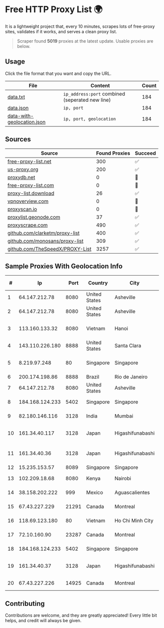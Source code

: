 
# Free HTTP Proxy List 🌍

It is a lightweight project that, every 10 minutes, scrapes lots of free-proxy sites, validates if it works, and serves a clean proxy list.


> Scraper found **5019** proxies at the latest update. Usable proxies are below.

## Usage

Click the file format that you want and copy the URL.


|File|Content|Count|
|----|-------|-----|
|[data.txt](https://raw.githubusercontent.com/themiralay/Proxy-List-World/master/data.txt)|`ip_address:port` combined (seperated new line)|184|
|[data.json](https://raw.githubusercontent.com/themiralay/Proxy-List-World/master/data.json)|`ip, port`|184|
|[data-with-geolocation.json](https://raw.githubusercontent.com/themiralay/Proxy-List-World/master/data-with-geolocation.json)|`ip, port, geolocation`|184|

## Sources

|Source|Found Proxies|Succeed|
|------|-------------|-------|
|[free-proxy-list.net](https://free-proxy-list.net)|300|✅|
|[us-proxy.org](https://www.us-proxy.org)|200|✅|
|[proxydb.net](http://proxydb.net)|0|🚫|
|[free-proxy-list.com](https://free-proxy-list.com/?page=&port=&type%5B%5D=http&type%5B%5D=https&up_time=0&search=Search)|0|🚫|
|[proxy-list.download](https://www.proxy-list.download/HTTP)|26|✅|
|[vpnoverview.com](https://vpnoverview.com/privacy/anonymous-browsing/free-proxy-servers)|0|🚫|
|[proxyscan.io](https://www.proxyscan.io)|0|🚫|
|[proxylist.geonode.com](https://proxylist.geonode.com/api/proxy-list?limit=300&page=1&sort_by=lastChecked&sort_type=desc&protocols=http,https)|37|✅|
|[proxyscrape.com](https://api.proxyscrape.com/v2/?request=displayproxies&protocol=http&timeout=10000&country=all&ssl=all&anonymity=all)|490|✅|
|[github.com/clarketm/proxy-list](https://raw.githubusercontent.com/clarketm/proxy-list/master/proxy-list-raw.txt)|400|✅|
|[github.com/monosans/proxy-list](https://raw.githubusercontent.com/monosans/proxy-list/main/proxies/http.txt)|309|✅|
|[github.com/TheSpeedX/PROXY-List](https://raw.githubusercontent.com/TheSpeedX/PROXY-List/master/http.txt)|3257|✅|


## Sample Proxies With Geolocation Info

|#|Ip|Port|Country|City|Internet Service Provider|
|-|--|----|-------|----|-------------------------|
|1|64.147.212.78|8080|United States|Asheville|ERC Broadband|
|2|64.147.212.78|8080|United States|Asheville|ERC Broadband|
|3|113.160.133.32|8080|Vietnam|Hanoi|VietNam Post and Telecom Corporation|
|4|143.110.226.180|8888|United States|Santa Clara|DigitalOcean, LLC|
|5|8.219.97.248|80|Singapore|Singapore|Alibaba Cloud (Singapore) Private Limited|
|6|200.174.198.86|8888|Brazil|Rio de Janeiro|Claro S.A|
|7|64.147.212.78|8080|United States|Asheville|ERC Broadband|
|8|184.168.124.233|5402|Singapore|Singapore|GoDaddy.com, LLC|
|9|82.180.146.116|3128|India|Mumbai|Contabo Asia Private Limited|
|10|161.34.40.117|3128|Japan|Higashifunabashi|NTT PC Communications, Inc.|
|11|161.34.40.36|3128|Japan|Higashifunabashi|NTT PC Communications, Inc.|
|12|15.235.153.57|8089|Singapore|Singapore|OVH Hosting|
|13|102.209.18.68|8080|Kenya|Nairobi|Vennet Solutions Limited|
|14|38.158.202.222|999|Mexico|Aguascalientes|Onfiber SA De CV|
|15|67.43.227.229|21291|Canada|Montreal|GloboTech Communications|
|16|118.69.123.180|80|Vietnam|Ho Chi Minh City|FPT Telecom Company|
|17|72.10.160.90|23287|Canada|Montreal|GloboTech Communications|
|18|184.168.124.233|5402|Singapore|Singapore|GoDaddy.com, LLC|
|19|161.34.40.37|3128|Japan|Higashifunabashi|NTT PC Communications, Inc.|
|20|67.43.227.226|14925|Canada|Montreal|GloboTech Communications|



## Contributing

Contributions are welcome, and they are greatly appreciated! Every
little bit helps, and credit will always be given.

